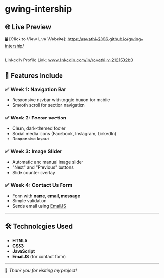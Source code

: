 # gwing-intership

## 🌐 Live Preview

🖥️ [Click to View Live Website]: https://revathi-2006.github.io/gwing-intership/

##
LinkedIn Profile Link: www.linkedin.com/in/revathi-v-2121582b9

## 📌 Features Include

### ✅ Week 1: Navigation Bar
- Responsive navbar with toggle button for mobile
- Smooth scroll for section navigation

### ✅ Week 2: Footer section
- Clean, dark-themed footer
- Social media icons (Facebook, Instagram, LinkedIn)
- Responsive layout

### ✅ Week 3: Image Slider
- Automatic and manual image slider
- "Next" and "Previous" buttons
- Slide counter overlay

### ✅ Week 4: Contact Us Form
- Form with **name, email, message**
- Simple validation
- Sends email using [EmailJS](https://www.emailjs.com/)



---


## 🛠 Technologies Used

- **HTML5**
- **CSS3**
- **JavaScript**
- **EmailJS** (for contact form)

---

📝 _Thank you for visiting my project!_
